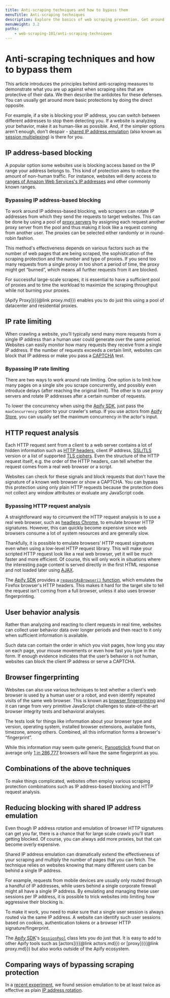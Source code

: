 ```yaml
---
title: Anti-scraping techniques and how to bypass them
menuTitle: Anti-scraping techniques
description: Explore the basics of web scraping prevention. Get around them with IP address rotation and proxies, emulate browser signatures or shared IP address sessions.
menuWeight: 3.2
paths:
    - web-scraping-101/anti-scraping-techniques
---
```


# [](#introduction) Anti-scraping techniques and how to bypass them

This article introduces the principles behind anti-scraping measures to demonstrate what you are up against when scraping sites that are protective of their data. We then describe the antidotes for these defenses. You can usually get around more basic protections by doing the direct opposite.

For example, if a site is blocking your IP address, you can switch between different addresses to stop them detecting you. If a website is analyzing your behavior, make it as human-like as possible. And, if the simpler options aren't enough, don't despair - [shared IP address emulation](https://dev.to/apify/bypassing-web-scraping-protection-get-the-most-out-of-your-proxies-with-shared-ip-address-emulation-291c) (also known as [session multiplexing](https://en.wikipedia.org/wiki/Session_multiplexing)) is there for you.

## [](#ip-address-based-blocking) IP address-based blocking

A popular option some websites use is blocking access based on the IP range your address belongs to. This kind of protection aims to reduce the amount of non-human traffic. For instance, websites will deny access to [ranges of Amazon Web Services's IP addresses](https://docs.aws.amazon.com/general/latest/gr/aws-ip-ranges.html) and other commonly known ranges.

### [](#bypassing-ip-address-based-blocking) Bypassing IP address-based blocking

To work around IP address-based blocking, web scrapers can rotate IP addresses from which they send the requests to target websites. This can be done by using a pool of [proxy servers](https://en.wikipedia.org/wiki/Proxy_server) by assigning each request another proxy server from the pool and thus making it look like a request coming from another user. The proxies can be selected either randomly or in round-robin fashion.

This method's effectiveness depends on various factors such as the number of web pages that are being scraped, the sophistication of the scraping protection and the number and type of proxies. If you send too many requests from a single proxy in too short a period of time, the proxy might get “burned”, which means all further requests from it are blocked.

For successful large-scale scrapes, it is essential to have a sufficient pool of proxies and to time the workload to maximize the scraping throughput while not burning your proxies.

[Apify Proxy]({{@link proxy.md}}) enables you to do just this using a pool of datacenter and residential proxies.

## [](#ip-rate-limiting) IP rate limiting

When crawling a website, you’ll typically send many more requests from a single IP address than a human user could generate over the same period. Websites can easily monitor how many requests they receive from a single IP address. If the number of requests exceeds a certain limit, websites can block that IP address or make you pass a [CAPTCHA](https://en.wikipedia.org/wiki/CAPTCHA) test.

### [](#bypassing-ip-rate-limiting) Bypassing IP rate limiting

There are two ways to work around rate limiting. One option is to limit how many pages on a single site you scrape concurrently, and possibly even introduce delays (after reaching the original limit). The other is to use proxy servers and rotate IP addresses after a certain number of requests.

To lower the concurrency when using the [Apify SDK](https://sdk.apify.com/docs/typedefs/basic-crawler-options#maxconcurrency), just pass the `maxConcurrency` option to your crawler's setup. If you use actors from [Apify Store](https://apify.com/store), you can usually set the maximum concurrency in the actor's input.

## [](#http-request-analysis) HTTP request analysis

Each HTTP request sent from a client to a web server contains a lot of hidden information such as
[HTTP headers](https://developer.mozilla.org/en-US/docs/Web/HTTP/Headers), client IP address,
[SSL/TLS](https://www.websecurity.digicert.com/security-topics/what-is-ssl-tls-https) version or a list of supported
[TLS ciphers](https://en.wikipedia.org/wiki/Cipher_suite). Even the structure of the HTTP request itself, e.g. the order of the HTTP headers, can tell whether the request comes from a real web browser or a script.

Websites can check for these signals and block requests that don’t have the signature of a known web browser or show a CAPTCHA. You can bypass this protection using only plain HTTP requests because the protection does not collect any window attributes or evaluate any JavaScript code.

### [](#bypassing-http-request-analysis) Bypassing HTTP request analysis

A straightforward way to circumvent the HTTP request analysis is to use a real web browser, such as [headless Chrome](https://developers.google.com/web/updates/2017/04/headless-chrome), to emulate browser HTTP signatures. However, this can quickly become expensive since web browsers consume a lot of system resources and are generally slow.

Thankfully, it is possible to emulate browsers’ HTTP request signatures even when using a low-level HTTP request library. This will make your scripted HTTP request look like a real web browser, yet it will be much faster and more efficient. Of course, this will only work in situations where the interesting page content is served directly in the first HTML response and not loaded later using [AJAX](https://en.wikipedia.org/wiki/Ajax_(programming)).

The [Apify SDK](https://sdk.apify.com) provides a [`requestAsBrowser()` function](https://sdk.apify.com/docs/api/utils#utilsrequestasbrowseroptions), which emulates the Firefox browser's HTTP headers. This makes it hard for the target site to tell the request isn’t coming from a full browser, unless it also uses browser fingerprinting.

## [](#user-behavior-analysis) User behavior analysis

Rather than analyzing and reacting to client requests in real time, websites can collect user behavior data over longer periods and then react to it only when sufficient information is available.

Such data can contain the order in which you visit pages, how long you stay on each page, your mouse movements or even how fast you type in the form. If enough evidence indicates that the user’s behavior is not human, websites can block the client IP address or serve a CAPTCHA.

## [](#browser-fingerprinting) Browser fingerprinting

Websites can also use various techniques to test whether a client's web browser is used by a human user or a robot, and even identify repeated visits of the same web browser. This is known as [browser fingerprinting](https://pixelprivacy.com/resources/browser-fingerprinting/) and it can range from very primitive JavaScript challenges to state-of-the-art browser integrity tests and behavioral analyses.

The tests look for things like information about your browser type and version, operating system, installed browser extensions, available fonts, timezone, among others. Combined, all this information forms a browser's “fingerprint”.

While this information may seem quite generic, [Panopticlick](https://panopticlick.eff.org/) found that on average only [1 in 286,777](https://panopticlick.eff.org/static/browser-uniqueness.pdf) browsers will have the same fingerprint as you.

## [](#combinations-of-techniques) Combinations of the above techniques

To make things complicated, websites often employ various scraping protection combinations such as IP address-based blocking and HTTP request analysis.

## [](#shared-ip-address-emulation) Reducing blocking with shared IP address emulation

Even though IP address rotation and emulation of browser HTTP signatures can get you far, there is a chance that for large scale crawls you’ll start getting blocked. Of course, you can always add more proxies, but that can become overly expensive.

Shared IP address emulation can dramatically extend the effectiveness of your scraping and multiply the number of pages that you can fetch. The technique relies on websites knowing that many different users can be behind a single IP address.

For example, requests from mobile devices are usually only routed through a handful of IP addresses, while users behind a single corporate firewall might all have a single IP address. By emulating and managing these user sessions per IP address, it is possible to trick websites into limiting how aggressive their blocking is.

To make it work, you need to make sure that a single user session is always routed via the same IP address. A website can identify such user sessions based on cookies, authentication tokens or a browser HTTP signature/fingerprint.

The [Apify SDK](https://sdk.apify.com)'s [`SessionPool`](https://sdk.apify.com/docs/api/session-pool#docsNav) class lets you do just that. It is easy to add to other Apify tools such as [actors]({{@link actors.md}}) or [proxy]({{@link proxy.md}}) but also works outside of the Apify ecosystem.

## [](#comparing-techniques) Comparing ways of bypassing scraping protection

In a [recent experiment](https://dev.to/apify/bypassing-web-scraping-protection-get-the-most-out-of-your-proxies-with-shared-ip-address-emulation-291c), we found session emulation to be at least twice as effective as plain [IP address rotation](#bypassing-ip-address-based-blocking).


